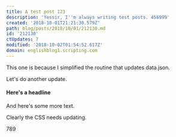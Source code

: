 ```yaml
---
title: A test post 123
description: 'Yessir, I''m always writing test posts. 456999'
created: '2018-10-01T21:21:30.579Z'
path: blog/posts/2018/10/01/212130.md
id: '212130'
ctUpdates: 7
modified: '2018-10-02T01:54:52.617Z'
domain: englishblog1.scripting.com
---
```

This one is because I simplified the routine that updates data.json.

Let's do another update.

#### Here's a headline

And here's some more text.

Clearly the CSS needs updating.

789